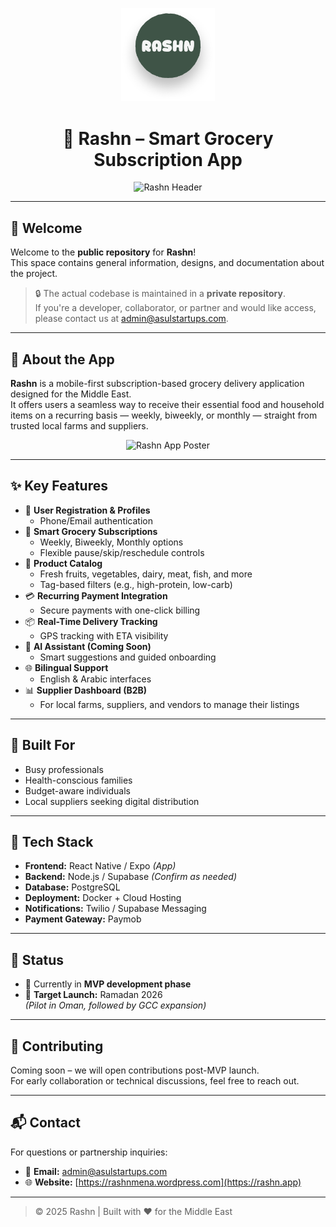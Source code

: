 <!-- Replace the links below with actual image URLs -->
<p align="center">
  <img src="Assets/logo.png" alt="Rashn Logo" width="150" />
</p>

<h1 align="center">🥬 Rashn – Smart Grocery Subscription App</h1>

<p align="center">
  <img src="Assets/poster-ar.png" alt="Rashn Header" />
</p>

---

## 👋 Welcome

Welcome to the **public repository** for **Rashn**!  
This space contains general information, designs, and documentation about the project.

> 🔒 The actual codebase is maintained in a **private repository**.  
> If you're a developer, collaborator, or partner and would like access, please contact us at [admin@asulstartups.com](mailto:admin@asulstartups.com).

---

## 📱 About the App

**Rashn** is a mobile-first subscription-based grocery delivery application designed for the Middle East.  
It offers users a seamless way to receive their essential food and household items on a recurring basis — weekly, biweekly, or monthly — straight from trusted local farms and suppliers.

<p align="center">
  <img src="Assets/poster-en.png" alt="Rashn App Poster" />
</p>

---

## ✨ Key Features

- 🔐 **User Registration & Profiles**
  - Phone/Email authentication
- 🛒 **Smart Grocery Subscriptions**
  - Weekly, Biweekly, Monthly options
  - Flexible pause/skip/reschedule controls
- 🥩 **Product Catalog**
  - Fresh fruits, vegetables, dairy, meat, fish, and more
  - Tag-based filters (e.g., high-protein, low-carb)
- 💳 **Recurring Payment Integration**
  - Secure payments with one-click billing
- 📦 **Real-Time Delivery Tracking**
  - GPS tracking with ETA visibility
- 🧠 **AI Assistant (Coming Soon)**
  - Smart suggestions and guided onboarding
- 🌐 **Bilingual Support**
  - English & Arabic interfaces
- 📊 **Supplier Dashboard (B2B)**
  - For local farms, suppliers, and vendors to manage their listings

---

## 📍 Built For

- Busy professionals  
- Health-conscious families  
- Budget-aware individuals  
- Local suppliers seeking digital distribution

---

## 💼 Tech Stack

- **Frontend:** React Native / Expo *(App)*
- **Backend:** Node.js / Supabase *(Confirm as needed)*
- **Database:** PostgreSQL
- **Deployment:** Docker + Cloud Hosting
- **Notifications:** Twilio / Supabase Messaging
- **Payment Gateway:** Paymob

---

## 🚀 Status

- 🔧 Currently in **MVP development phase**
- 📍 **Target Launch:** Ramadan 2026  
  *(Pilot in Oman, followed by GCC expansion)*

---

## 🤝 Contributing

Coming soon – we will open contributions post-MVP launch.  
For early collaboration or technical discussions, feel free to reach out.

---

## 📬 Contact

For questions or partnership inquiries:

- 📩 **Email:** [admin@asulstartups.com](mailto:admin@asulstartups.com)
- 🌐 **Website:** [https://rashnmena.wordpress.com](https://rashn.app)

---

> © 2025 Rashn | Built with ❤️ for the Middle East
